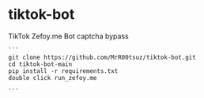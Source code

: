 # tiktok-bot
TikTok Zefoy.me Bot captcha bypass

    ```
    git clone https://github.com/MrR00tsuz/tiktok-bot.git
    cd tiktok-bot-main
    pip install -r requirements.txt
    double click run_zefoy.me
    
    ```

